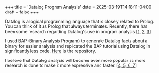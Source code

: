 +++
title = 'Datalog Program Analysis'
date = 2025-03-19T14:18:11-04:00
draft = false
+++

Datalog is a logical programming language that is closely related to Prolog. You can think of it as Prolog that always terminates. Recently, there has been some research regarding Datalog's use in program analysis [[1,](https://www.usenix.org/conference/usenixsecurity20/presentation/flores-montoya) [2,](https://www.cse.psu.edu/~gxt29/papers/BPA_NDSS21.pdf) [3](https://yanniss.github.io/doop-datalog2.0.pdf)]

I used BAP (Binary Analysis Program) to generate Datalog facts about a binary for easier analysis and replicated the BAP tutorial using Datalog in significantly less code. [Here](https://github.com/johnbntn/dat) is the repository.

I believe that Datalog analysis will become even more popular as more research is done to make it more expressive and faster. [[4, ](https://plg.uwaterloo.ca/~olhotak/pubs/pldi16.pdf) [5, ](https://dl.acm.org/doi/10.1145/3689754) [6, ](https://popl24.sigplan.org/details/POPL-2024-popl-research-papers/88/Flan-An-Expressive-and-Efficient-Datalog-Compiler-for-Program-Analysis) [7](https://arxiv.org/abs/2304.04332)]

